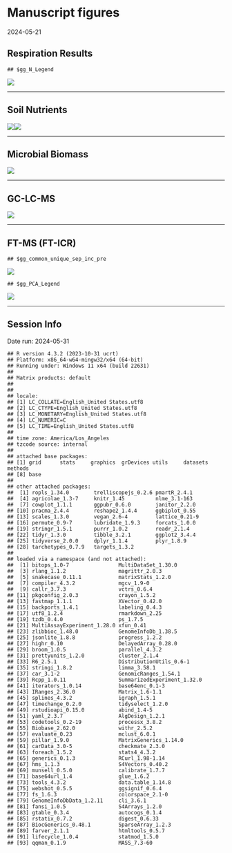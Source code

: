 Manuscript figures
================
2024-05-21

## Respiration Results

    ## $gg_N_Legend

![](Manuscript_figures_files/figure-gfm/unnamed-chunk-1-1.png)<!-- -->

------------------------------------------------------------------------

## Soil Nutrients

![](Manuscript_figures_files/figure-gfm/unnamed-chunk-2-1.png)<!-- -->![](Manuscript_figures_files/figure-gfm/unnamed-chunk-2-2.png)<!-- -->

------------------------------------------------------------------------

## Microbial Biomass

![](Manuscript_figures_files/figure-gfm/unnamed-chunk-3-1.png)<!-- -->

------------------------------------------------------------------------

## GC-LC-MS

![](Manuscript_figures_files/figure-gfm/unnamed-chunk-4-1.png)<!-- -->

------------------------------------------------------------------------

## FT-MS (FT-ICR)

    ## $gg_common_unique_sep_inc_pre

![](Manuscript_figures_files/figure-gfm/unnamed-chunk-5-1.png)<!-- -->

    ## $gg_PCA_Legend

![](Manuscript_figures_files/figure-gfm/unnamed-chunk-6-1.png)<!-- -->

------------------------------------------------------------------------

## Session Info

Date run: 2024-05-31

    ## R version 4.3.2 (2023-10-31 ucrt)
    ## Platform: x86_64-w64-mingw32/x64 (64-bit)
    ## Running under: Windows 11 x64 (build 22631)
    ## 
    ## Matrix products: default
    ## 
    ## 
    ## locale:
    ## [1] LC_COLLATE=English_United States.utf8 
    ## [2] LC_CTYPE=English_United States.utf8   
    ## [3] LC_MONETARY=English_United States.utf8
    ## [4] LC_NUMERIC=C                          
    ## [5] LC_TIME=English_United States.utf8    
    ## 
    ## time zone: America/Los_Angeles
    ## tzcode source: internal
    ## 
    ## attached base packages:
    ## [1] grid      stats     graphics  grDevices utils     datasets  methods  
    ## [8] base     
    ## 
    ## other attached packages:
    ##  [1] ropls_1.34.0        trelliscopejs_0.2.6 pmartR_2.4.1       
    ##  [4] agricolae_1.3-7     knitr_1.45          nlme_3.1-163       
    ##  [7] cowplot_1.1.1       ggpubr_0.6.0        janitor_2.2.0      
    ## [10] pracma_2.4.4        reshape2_1.4.4      ggbiplot_0.55      
    ## [13] scales_1.3.0        vegan_2.6-4         lattice_0.21-9     
    ## [16] permute_0.9-7       lubridate_1.9.3     forcats_1.0.0      
    ## [19] stringr_1.5.1       purrr_1.0.2         readr_2.1.4        
    ## [22] tidyr_1.3.0         tibble_3.2.1        ggplot2_3.4.4      
    ## [25] tidyverse_2.0.0     dplyr_1.1.4         plyr_1.8.9         
    ## [28] tarchetypes_0.7.9   targets_1.3.2      
    ## 
    ## loaded via a namespace (and not attached):
    ##  [1] bitops_1.0-7                MultiDataSet_1.30.0        
    ##  [3] rlang_1.1.2                 magrittr_2.0.3             
    ##  [5] snakecase_0.11.1            matrixStats_1.2.0          
    ##  [7] compiler_4.3.2              mgcv_1.9-0                 
    ##  [9] callr_3.7.3                 vctrs_0.6.4                
    ## [11] pkgconfig_2.0.3             crayon_1.5.2               
    ## [13] fastmap_1.1.1               XVector_0.42.0             
    ## [15] backports_1.4.1             labeling_0.4.3             
    ## [17] utf8_1.2.4                  rmarkdown_2.25             
    ## [19] tzdb_0.4.0                  ps_1.7.5                   
    ## [21] MultiAssayExperiment_1.28.0 xfun_0.41                  
    ## [23] zlibbioc_1.48.0             GenomeInfoDb_1.38.5        
    ## [25] jsonlite_1.8.8              progress_1.2.2             
    ## [27] highr_0.10                  DelayedArray_0.28.0        
    ## [29] broom_1.0.5                 parallel_4.3.2             
    ## [31] prettyunits_1.2.0           cluster_2.1.4              
    ## [33] R6_2.5.1                    DistributionUtils_0.6-1    
    ## [35] stringi_1.8.2               limma_3.58.1               
    ## [37] car_3.1-2                   GenomicRanges_1.54.1       
    ## [39] Rcpp_1.0.11                 SummarizedExperiment_1.32.0
    ## [41] iterators_1.0.14            base64enc_0.1-3            
    ## [43] IRanges_2.36.0              Matrix_1.6-1.1             
    ## [45] splines_4.3.2               igraph_1.5.1               
    ## [47] timechange_0.2.0            tidyselect_1.2.0           
    ## [49] rstudioapi_0.15.0           abind_1.4-5                
    ## [51] yaml_2.3.7                  AlgDesign_1.2.1            
    ## [53] codetools_0.2-19            processx_3.8.2             
    ## [55] Biobase_2.62.0              withr_2.5.2                
    ## [57] evaluate_0.23               mclust_6.0.1               
    ## [59] pillar_1.9.0                MatrixGenerics_1.14.0      
    ## [61] carData_3.0-5               checkmate_2.3.0            
    ## [63] foreach_1.5.2               stats4_4.3.2               
    ## [65] generics_0.1.3              RCurl_1.98-1.14            
    ## [67] hms_1.1.3                   S4Vectors_0.40.2           
    ## [69] munsell_0.5.0               calibrate_1.7.7            
    ## [71] base64url_1.4               glue_1.6.2                 
    ## [73] tools_4.3.2                 data.table_1.14.8          
    ## [75] webshot_0.5.5               ggsignif_0.6.4             
    ## [77] fs_1.6.3                    colorspace_2.1-0           
    ## [79] GenomeInfoDbData_1.2.11     cli_3.6.1                  
    ## [81] fansi_1.0.5                 S4Arrays_1.2.0             
    ## [83] gtable_0.3.4                autocogs_0.1.4             
    ## [85] rstatix_0.7.2               digest_0.6.33              
    ## [87] BiocGenerics_0.48.1         SparseArray_1.2.3          
    ## [89] farver_2.1.1                htmltools_0.5.7            
    ## [91] lifecycle_1.0.4             statmod_1.5.0              
    ## [93] qqman_0.1.9                 MASS_7.3-60
